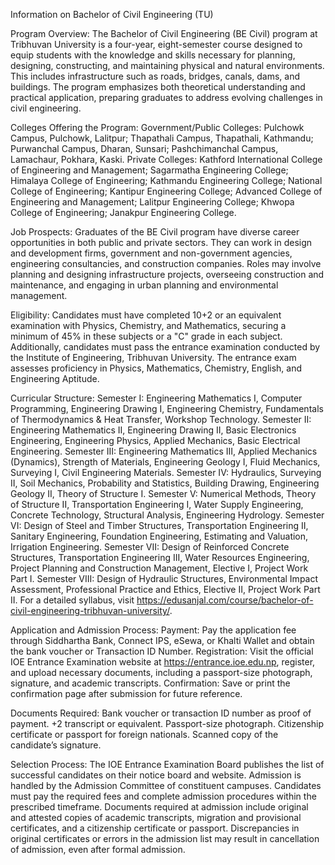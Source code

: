 Information on Bachelor of Civil Engineering (TU)

Program Overview: The Bachelor of Civil Engineering (BE Civil) program at Tribhuvan University is a four-year, eight-semester course designed to equip students with the knowledge and skills necessary for planning, designing, constructing, and maintaining physical and natural environments. This includes infrastructure such as roads, bridges, canals, dams, and buildings. The program emphasizes both theoretical understanding and practical application, preparing graduates to address evolving challenges in civil engineering.

Colleges Offering the Program:
Government/Public Colleges: Pulchowk Campus, Pulchowk, Lalitpur; Thapathali Campus, Thapathali, Kathmandu; Purwanchal Campus, Dharan, Sunsari; Pashchimanchal Campus, Lamachaur, Pokhara, Kaski.
Private Colleges: Kathford International College of Engineering and Management; Sagarmatha Engineering College; Himalaya College of Engineering; Kathmandu Engineering College; National College of Engineering; Kantipur Engineering College; Advanced College of Engineering and Management; Lalitpur Engineering College; Khwopa College of Engineering; Janakpur Engineering College.

Job Prospects: Graduates of the BE Civil program have diverse career opportunities in both public and private sectors. They can work in design and development firms, government and non-government agencies, engineering consultancies, and construction companies. Roles may involve planning and designing infrastructure projects, overseeing construction and maintenance, and engaging in urban planning and environmental management.

Eligibility: Candidates must have completed 10+2 or an equivalent examination with Physics, Chemistry, and Mathematics, securing a minimum of 45% in these subjects or a "C" grade in each subject. Additionally, candidates must pass the entrance examination conducted by the Institute of Engineering, Tribhuvan University. The entrance exam assesses proficiency in Physics, Mathematics, Chemistry, English, and Engineering Aptitude.

Curricular Structure:
Semester I: Engineering Mathematics I, Computer Programming, Engineering Drawing I, Engineering Chemistry, Fundamentals of Thermodynamics & Heat Transfer, Workshop Technology.
Semester II: Engineering Mathematics II, Engineering Drawing II, Basic Electronics Engineering, Engineering Physics, Applied Mechanics, Basic Electrical Engineering.
Semester III: Engineering Mathematics III, Applied Mechanics (Dynamics), Strength of Materials, Engineering Geology I, Fluid Mechanics, Surveying I, Civil Engineering Materials.
Semester IV: Hydraulics, Surveying II, Soil Mechanics, Probability and Statistics, Building Drawing, Engineering Geology II, Theory of Structure I.
Semester V: Numerical Methods, Theory of Structure II, Transportation Engineering I, Water Supply Engineering, Concrete Technology, Structural Analysis, Engineering Hydrology.
Semester VI: Design of Steel and Timber Structures, Transportation Engineering II, Sanitary Engineering, Foundation Engineering, Estimating and Valuation, Irrigation Engineering.
Semester VII: Design of Reinforced Concrete Structures, Transportation Engineering III, Water Resources Engineering, Project Planning and Construction Management, Elective I, Project Work Part I.
Semester VIII: Design of Hydraulic Structures, Environmental Impact Assessment, Professional Practice and Ethics, Elective II, Project Work Part II. For a detailed syllabus, visit https://edusanjal.com/course/bachelor-of-civil-engineering-tribhuvan-university/.

Application and Admission Process: Payment: Pay the application fee through Siddhartha Bank, Connect IPS, eSewa, or Khalti Wallet and obtain the bank voucher or Transaction ID Number. Registration: Visit the official IOE Entrance Examination website at https://entrance.ioe.edu.np, register, and upload necessary documents, including a passport-size photograph, signature, and academic transcripts. Confirmation: Save or print the confirmation page after submission for future reference.

Documents Required: Bank voucher or transaction ID number as proof of payment. +2 transcript or equivalent. Passport-size photograph. Citizenship certificate or passport for foreign nationals. Scanned copy of the candidate’s signature.

Selection Process: The IOE Entrance Examination Board publishes the list of successful candidates on their notice board and website. Admission is handled by the Admission Committee of constituent campuses. Candidates must pay the required fees and complete admission procedures within the prescribed timeframe. Documents required at admission include original and attested copies of academic transcripts, migration and provisional certificates, and a citizenship certificate or passport. Discrepancies in original certificates or errors in the admission list may result in cancellation of admission, even after formal admission.